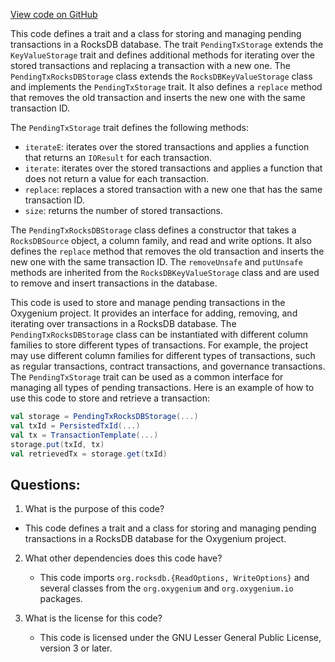 [View code on GitHub](https://github.com/oxygenium/oxygenium/flow/src/main/scala/org/oxygenium/flow/io/PendingTxStorage.scala)

This code defines a trait and a class for storing and managing pending transactions in a RocksDB database. The trait `PendingTxStorage` extends the `KeyValueStorage` trait and defines additional methods for iterating over the stored transactions and replacing a transaction with a new one. The `PendingTxRocksDBStorage` class extends the `RocksDBKeyValueStorage` class and implements the `PendingTxStorage` trait. It also defines a `replace` method that removes the old transaction and inserts the new one with the same transaction ID.

The `PendingTxStorage` trait defines the following methods:
- `iterateE`: iterates over the stored transactions and applies a function that returns an `IOResult` for each transaction.
- `iterate`: iterates over the stored transactions and applies a function that does not return a value for each transaction.
- `replace`: replaces a stored transaction with a new one that has the same transaction ID.
- `size`: returns the number of stored transactions.

The `PendingTxRocksDBStorage` class defines a constructor that takes a `RocksDBSource` object, a column family, and read and write options. It also defines the `replace` method that removes the old transaction and inserts the new one with the same transaction ID. The `removeUnsafe` and `putUnsafe` methods are inherited from the `RocksDBKeyValueStorage` class and are used to remove and insert transactions in the database.

This code is used to store and manage pending transactions in the Oxygenium project. It provides an interface for adding, removing, and iterating over transactions in a RocksDB database. The `PendingTxRocksDBStorage` class can be instantiated with different column families to store different types of transactions. For example, the project may use different column families for different types of transactions, such as regular transactions, contract transactions, and governance transactions. The `PendingTxStorage` trait can be used as a common interface for managing all types of pending transactions. Here is an example of how to use this code to store and retrieve a transaction:

```scala
val storage = PendingTxRocksDBStorage(...)
val txId = PersistedTxId(...)
val tx = TransactionTemplate(...)
storage.put(txId, tx)
val retrievedTx = storage.get(txId)
```
## Questions: 
 1. What is the purpose of this code?
   - This code defines a trait and a class for storing and managing pending transactions in a RocksDB database for the Oxygenium project.

2. What other dependencies does this code have?
   - This code imports `org.rocksdb.{ReadOptions, WriteOptions}` and several classes from the `org.oxygenium` and `org.oxygenium.io` packages.

3. What is the license for this code?
   - This code is licensed under the GNU Lesser General Public License, version 3 or later.